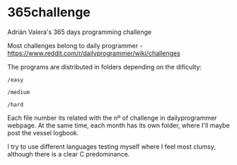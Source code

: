 # 365challenge
Adrián Valera's 365 days programming challenge

Most challenges belong to daily programmer
	- https://www.reddit.com/r/dailyprogrammer/wiki/challenges

The programs are distributed in folders depending on the dificulty:

	/easy
	
	/medium
	
	/hard

Each file number its related with the nº of challenge in dailyprogrammer webpage.
At the same time, each month has its own folder, where I'll maybe post the vessel logbook.

I try to use different languages testing myself where I feel most clumsy, although there is a clear C predominance.
